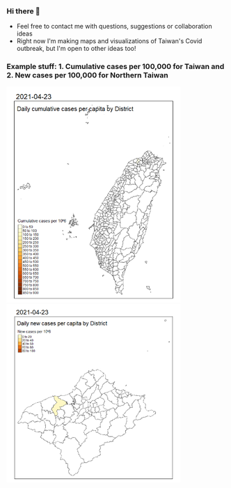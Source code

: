 ### Hi there 👋

- Feel free to contact me with questions, suggestions or collaboration ideas
- Right now I'm making maps and visualizations of Taiwan's Covid outbreak, but I'm open to other ideas too!

### Example stuff: 1. Cumulative cases per 100,000 for Taiwan and 2. New cases per 100,000 for Northern Taiwan
<img src="https://github.com/Russell-Shean/Covid_SHINY_MAP/blob/main/quanguo_prev.gif" width="400" height="auto" /><img src="https://github.com/Russell-Shean/Covid_SHINY_MAP/blob/main/beibu_inc.gif" width="400" height="auto" />


<!--
**Russell-Shean/Russell-Shean** is a ✨ _special_ ✨ repository because its `README.md` (this file) appears on your GitHub profile.


